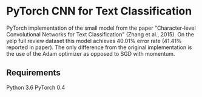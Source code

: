 # PyTorch CNN for Text Classification
PyTorch implementation of the small model from the paper "Character-level Convolutional Networks for Text Classification" (Zhang et al., 2015). On the yelp full review dataset this model achieves 40.01% error rate (41.41% reported in paper). The only difference from the original implementation is the use of the Adam optimizer as opposed to SGD with momentum.

## Requirements
Python 3.6
PyTorch 0.4
